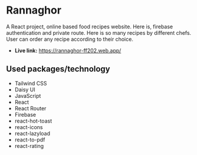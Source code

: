 # Rannaghor
A React project, online based food recipes website. Here is, firebase authentication and private route. Here is so many recipes by different chefs. User can order any recipe according to their choice.
* **Live link:** https://rannaghor-ff202.web.app/
## Used packages/technology
* Tailwind CSS
* Daisy UI
* JavaScript
* React
* React Router
* Firebase
* react-hot-toast
* react-icons
* react-lazyload
* react-to-pdf
* react-rating

